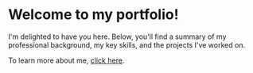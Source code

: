 # Welcome to my portfolio!
I'm delighted to have you here. Below, you'll find a summary of my professional background, my key skills, and the projects I've worked on.

To learn more about me, [click here](about.md).
